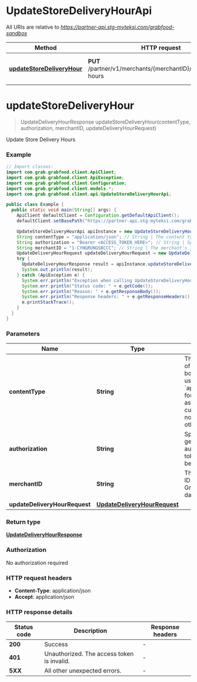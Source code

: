 # UpdateStoreDeliveryHourApi

All URIs are relative to *https://partner-api.stg-myteksi.com/grabfood-sandbox*

| Method | HTTP request | Description |
|------------- | ------------- | -------------|
| [**updateStoreDeliveryHour**](UpdateStoreDeliveryHourApi.md#updateStoreDeliveryHour) | **PUT** /partner/v1/merchants/{merchantID}/store/opening-hours | Update Store Delivery Hours |


<a id="updateStoreDeliveryHour"></a>
# **updateStoreDeliveryHour**
> UpdateDeliveryHourResponse updateStoreDeliveryHour(contentType, authorization, merchantID, updateDeliveryHourRequest)

Update Store Delivery Hours

### Example
```java
// Import classes:
import com.grab.grabfood.client.ApiClient;
import com.grab.grabfood.client.ApiException;
import com.grab.grabfood.client.Configuration;
import com.grab.grabfood.client.models.*;
import com.grab.grabfood.client.api.UpdateStoreDeliveryHourApi;

public class Example {
  public static void main(String[] args) {
    ApiClient defaultClient = Configuration.getDefaultApiClient();
    defaultClient.setBasePath("https://partner-api.stg-myteksi.com/grabfood-sandbox");

    UpdateStoreDeliveryHourApi apiInstance = new UpdateStoreDeliveryHourApi(defaultClient);
    String contentType = "application/json"; // String | The content type of the request body. You must use `application/json` for this header as GrabFood API currently does not support other formats.
    String authorization = "Bearer <ACCESS_TOKEN_HERE>"; // String | Specify the generated authorization token of the bearer type.
    String merchantID = "1-CYNGRUNGSBCCC"; // String | The merchant's ID that is in GrabFood's database.
    UpdateDeliveryHourRequest updateDeliveryHourRequest = new UpdateDeliveryHourRequest(); // UpdateDeliveryHourRequest | 
    try {
      UpdateDeliveryHourResponse result = apiInstance.updateStoreDeliveryHour(contentType, authorization, merchantID, updateDeliveryHourRequest);
      System.out.println(result);
    } catch (ApiException e) {
      System.err.println("Exception when calling UpdateStoreDeliveryHourApi#updateStoreDeliveryHour");
      System.err.println("Status code: " + e.getCode());
      System.err.println("Reason: " + e.getResponseBody());
      System.err.println("Response headers: " + e.getResponseHeaders());
      e.printStackTrace();
    }
  }
}
```

### Parameters

| Name | Type | Description  | Notes |
|------------- | ------------- | ------------- | -------------|
| **contentType** | **String**| The content type of the request body. You must use &#x60;application/json&#x60; for this header as GrabFood API currently does not support other formats. | |
| **authorization** | **String**| Specify the generated authorization token of the bearer type. | |
| **merchantID** | **String**| The merchant&#39;s ID that is in GrabFood&#39;s database. | |
| **updateDeliveryHourRequest** | [**UpdateDeliveryHourRequest**](UpdateDeliveryHourRequest.md)|  | |

### Return type

[**UpdateDeliveryHourResponse**](UpdateDeliveryHourResponse.md)

### Authorization

No authorization required

### HTTP request headers

 - **Content-Type**: application/json
 - **Accept**: application/json

### HTTP response details
| Status code | Description | Response headers |
|-------------|-------------|------------------|
| **200** | Success |  -  |
| **401** | Unauthorized. The access token is invalid. |  -  |
| **5XX** | All other unexpected errors. |  -  |

